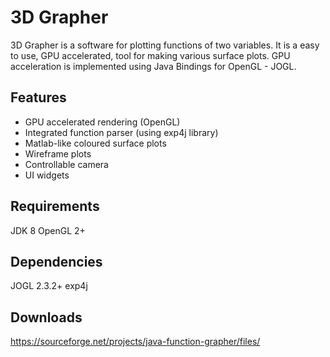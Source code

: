 # 3D Grapher
3D Grapher is a software for plotting functions of two variables. It is a easy to use, GPU accelerated, tool for
making various surface plots. GPU acceleration is implemented using Java Bindings for OpenGL - JOGL.

## Features
* GPU accelerated rendering (OpenGL)
* Integrated function parser (using exp4j library)
* Matlab-like coloured surface plots
* Wireframe plots
* Controllable camera
* UI widgets

## Requirements
JDK 8 
OpenGL 2+

## Dependencies
JOGL 2.3.2+
exp4j

## Downloads
https://sourceforge.net/projects/java-function-grapher/files/
